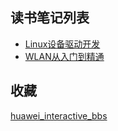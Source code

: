## 读书笔记列表

* [Linux设备驱动开发](linux_device_driver/readme.md)
* [WLAN从入门到精通](wlan_fitm/readme.md)

## 收藏
[huawei_interactive_bbs](https://forum.huawei.com/enterprise/zh/thread-232281.html)
